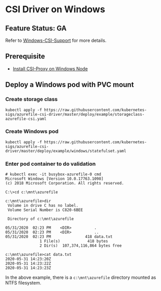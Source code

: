# CSI Driver on Windows

## Feature Status: GA
Refer to [Windows-CSI-Support](https://github.com/kubernetes/enhancements/blob/master/keps/sig-windows/20190714-windows-csi-support.md) for more details.

## Prerequisite
- [Install CSI-Proxy on Windows Node](https://github.com/Azure/aks-engine/blob/master/docs/topics/csi-proxy-windows.md)

## Deploy a Windows pod with PVC mount
### Create storage class

```console
kubectl apply -f https://raw.githubusercontent.com/kubernetes-sigs/azurefile-csi-driver/master/deploy/example/storageclass-azurefile-csi.yaml
```

### Create Windows pod
```console
kubectl apply -f https://raw.githubusercontent.com/kubernetes-sigs/azurefile-csi-driver/master/deploy/example/windows/statefulset.yaml
```

### Enter pod container to do validation
```console
# kubectl exec -it busybox-azurefile-0 cmd
Microsoft Windows [Version 10.0.17763.1098]
(c) 2018 Microsoft Corporation. All rights reserved.

C:\>cd c:\mnt\azurefile

c:\mnt\azurefile>dir
 Volume in drive C has no label.
 Volume Serial Number is C820-6BEE

 Directory of c:\mnt\azurefile

05/31/2020  02:23 PM    <DIR>          .
05/31/2020  02:23 PM    <DIR>          ..
05/31/2020  02:23 PM               418 data.txt
               1 File(s)            418 bytes
               2 Dir(s)  107,374,116,864 bytes free

c:\mnt\azurefile>cat data.txt
2020-05-31 14:23:20Z
2020-05-31 14:23:22Z
2020-05-31 14:23:23Z
```

In the above example, there is a `c:\mnt\azurefile` directory mounted as NTFS filesystem.
